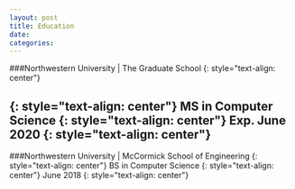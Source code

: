 ```yaml
---
layout: post
title: Education
date:
categories:
---
```


###Northwestern University | The Graduate School
{: style="text-align: center"}


{: style="text-align: center"}
MS in Computer Science
{: style="text-align: center"}
Exp. June 2020
{: style="text-align: center"}
---

###Northwestern University | McCormick School of Engineering
{: style="text-align: center"}
BS in Computer Science
{: style="text-align: center"}
June 2018
{: style="text-align: center"}